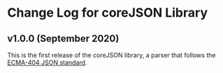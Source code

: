 # Change Log for coreJSON Library

## v1.0.0 (September 2020)

This is the first release of the coreJSON library, a parser that follows the [ECMA-404 JSON standard](https://www.json.org/json-en.html).